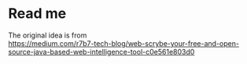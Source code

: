 # Read me

The original idea is from  
https://medium.com/r7b7-tech-blog/web-scrybe-your-free-and-open-source-java-based-web-intelligence-tool-c0e561e803d0